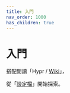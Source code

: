 ```yaml
---
title: 入門
nav_order: 1000
has_children: true
---
```


# 入門

搭配閱讀「Hypr / [Wiki](https://github.com/vaxerski/Hypr/wiki)」，

從「[設定檔](https://samwhelp.github.io/note-about-hyprwm/read/config.html)」開始探索。
